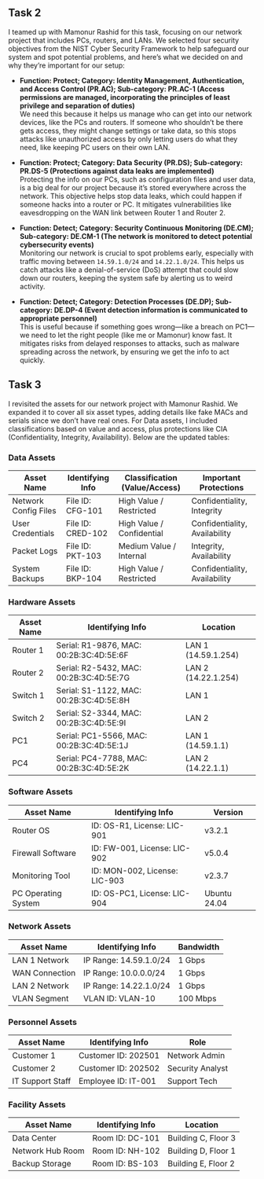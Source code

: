 ## Task 2
I teamed up with Mamonur Rashid for this task, focusing on our network project that includes PCs, routers, and LANs. We selected four security objectives from the NIST Cyber Security Framework to help safeguard our system and spot potential problems, and here’s what we decided on and why they’re important for our setup:

- **Function: Protect; Category: Identity Management, Authentication, and Access Control (PR.AC); Sub-category: PR.AC-1 (Access permissions are managed, incorporating the principles of least privilege and separation of duties)**  
  We need this because it helps us manage who can get into our network devices, like the PCs and routers. If someone who shouldn’t be there gets access, they might change settings or take data, so this stops attacks like unauthorized access by only letting users do what they need, like keeping PC users on their own LAN.

- **Function: Protect; Category: Data Security (PR.DS); Sub-category: PR.DS-5 (Protections against data leaks are implemented)**  
  Protecting the info on our PCs, such as configuration files and user data, is a big deal for our project because it’s stored everywhere across the network. This objective helps stop data leaks, which could happen if someone hacks into a router or PC. It mitigates vulnerabilities like eavesdropping on the WAN link between Router 1 and Router 2.

- **Function: Detect; Category: Security Continuous Monitoring (DE.CM); Sub-category: DE.CM-1 (The network is monitored to detect potential cybersecurity events)**  
  Monitoring our network is crucial to spot problems early, especially with traffic moving between `14.59.1.0/24` and `14.22.1.0/24`. This helps us catch attacks like a denial-of-service (DoS) attempt that could slow down our routers, keeping the system safe by alerting us to weird activity.

- **Function: Detect; Category: Detection Processes (DE.DP); Sub-category: DE.DP-4 (Event detection information is communicated to appropriate personnel)**  
  This is useful because if something goes wrong—like a breach on PC1—we need to let the right people (like me or Mamonur) know fast. It mitigates risks from delayed responses to attacks, such as malware spreading across the network, by ensuring we get the info to act quickly.

## Task 3

I revisited the assets for our network project with Mamonur Rashid. We expanded it to cover all six asset types, adding details like fake MACs and serials since we don’t have real ones. For Data assets, I included classifications based on value and access, plus protections like CIA (Confidentiality, Integrity, Availability). Below are the updated tables:


### Data Assets
| Asset Name         | Identifying Info       | Classification (Value/Access) | Important Protections         |
|--------------------|-----------------------|-------------------------------|--------------------------------|
| Network Config Files | File ID: CFG-101      | High Value / Restricted       | Confidentiality, Integrity    |
| User Credentials   | File ID: CRED-102     | High Value / Confidential     | Confidentiality, Availability |
| Packet Logs        | File ID: PKT-103      | Medium Value / Internal       | Integrity, Availability       |
| System Backups     | File ID: BKP-104      | High Value / Restricted       | Confidentiality, Availability |

### Hardware Assets
| Asset Name         | Identifying Info       | Location                  |
|--------------------|-----------------------|---------------------------|
| Router 1           | Serial: R1-9876, MAC: 00:2B:3C:4D:5E:6F | LAN 1 (14.59.1.254)       |
| Router 2           | Serial: R2-5432, MAC: 00:2B:3C:4D:5E:7G | LAN 2 (14.22.1.254)       |
| Switch 1           | Serial: S1-1122, MAC: 00:2B:3C:4D:5E:8H | LAN 1                     |
| Switch 2           | Serial: S2-3344, MAC: 00:2B:3C:4D:5E:9I | LAN 2                     |
| PC1                | Serial: PC1-5566, MAC: 00:2B:3C:4D:5E:1J | LAN 1 (14.59.1.1)         |
| PC4                | Serial: PC4-7788, MAC: 00:2B:3C:4D:5E:2K | LAN 2 (14.22.1.1)         |

### Software Assets
| Asset Name         | Identifying Info       | Version         |
|--------------------|-----------------------|-----------------|
| Router OS          | ID: OS-R1, License: LIC-901 | v3.2.1          |
| Firewall Software  | ID: FW-001, License: LIC-902 | v5.0.4          |
| Monitoring Tool    | ID: MON-002, License: LIC-903 | v2.3.7          |
| PC Operating System | ID: OS-PC1, License: LIC-904 | Ubuntu 24.04    |

### Network Assets
| Asset Name         | Identifying Info       | Bandwidth       |
|--------------------|-----------------------|-----------------|
| LAN 1 Network      | IP Range: 14.59.1.0/24 | 1 Gbps          |
| WAN Connection     | IP Range: 10.0.0.0/24  | 1 Gbps          |
| LAN 2 Network      | IP Range: 14.22.1.0/24 | 1 Gbps          |
| VLAN Segment       | VLAN ID: VLAN-10       | 100 Mbps        |

### Personnel Assets
| Asset Name         | Identifying Info       | Role            |
|--------------------|-----------------------|-----------------|
| Customer 1    | Customer ID: 202501   | Network Admin   |
| Customer 2     | Customer ID: 202502   | Security Analyst|
| IT Support Staff   | Employee ID: IT-001    | Support Tech    |

### Facility Assets
| Asset Name         | Identifying Info       | Location        |
|--------------------|-----------------------|-----------------|
| Data Center        | Room ID: DC-101        | Building C, Floor 3 |
| Network Hub Room   | Room ID: NH-102        | Building D, Floor 1 |
| Backup Storage     | Room ID: BS-103        | Building E, Floor 2 |
